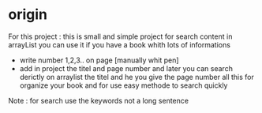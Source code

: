 # origin
 
For this  project : 
this is small and simple project  for search content in arrayList 
you can use it if you have a book whith lots of informations 
- write number 1,2,3.. on page [manually whit pen]
- add in project the titel and page number 
and later you can search derictly on arraylist the titel and he you give the page number 
all this for organize your book and for use easy methode to search quickly 

Note :
 for search use the keywords not a long sentence

